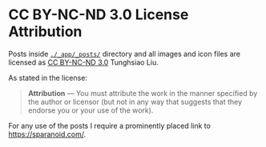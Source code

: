 # CC BY-NC-ND 3.0 License Attribution

Posts inside [`./_app/_posts/`](_app/_posts/) directory and all images and icon files are licensed as [CC BY-NC-ND 3.0](https://creativecommons.org/licenses/by-nc-nd/3.0/) Tunghsiao Liu.

As stated in the license:
> **Attribution** — You must attribute the work in the manner specified by the author or licensor (but not in any way that suggests that they endorse you or your use of the work).

For any use of the posts I require a prominently placed link to <https://sparanoid.com/>.
